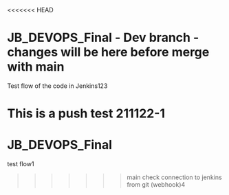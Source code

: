 <<<<<<< HEAD
# JB_DEVOPS_Final - Dev branch - changes will be here before merge with main
Test flow of the code in Jenkins123

This is a push test 211122-1
=======
# JB_DEVOPS_Final

test flow1
>>>>>>> main
check connection to jenkins from git (webhook)4

